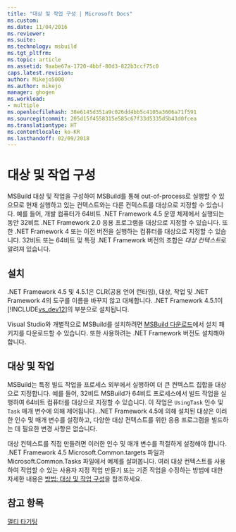 ```yaml
---
title: "대상 및 작업 구성 | Microsoft Docs"
ms.custom: 
ms.date: 11/04/2016
ms.reviewer: 
ms.suite: 
ms.technology: msbuild
ms.tgt_pltfrm: 
ms.topic: article
ms.assetid: 9aabe67a-1720-4bbf-80d3-822b3ccf75c0
caps.latest.revision: 
author: Mikejo5000
ms.author: mikejo
manager: ghogen
ms.workload:
- multiple
ms.openlocfilehash: 38e6145d351a9c026dd4bb5c4105a3606a71f591
ms.sourcegitcommit: 205d15f4558315e585c67f33d5335d5b41d0fcea
ms.translationtype: HT
ms.contentlocale: ko-KR
ms.lasthandoff: 02/09/2018
---
```

# <a name="configuring-targets-and-tasks"></a>대상 및 작업 구성
MSBuild 대상 및 작업을 구성하여 MSBuild를 통해 out-of-process로 실행할 수 있으므로 현재 실행하고 있는 컨텍스트와는 다른 컨텍스트를 대상으로 지정할 수 있습니다. 예를 들어, 개발 컴퓨터가 64비트 .NET Framework 4.5 운영 체제에서 실행되는 동안 32비트 .NET Framework 2.0 응용 프로그램을 대상으로 지정할 수 있습니다. 또한 .NET Framework 4 또는 이전 버전을 실행하는 컴퓨터를 대상으로 지정할 수 있습니다. 32비트 또는 64비트 및 특정 .NET Framework 버전의 조합은 *대상 컨텍스트*로 알려져 있습니다.  
  
## <a name="installation"></a>설치  
 .NET Framework 4.5 및 4.5.1은 CLR(공용 언어 런타임), 대상, 작업 및 .NET Framework 4의 도구를 이름을 바꾸지 않고 대체합니다. .NET Framework 4.5.1이 [!INCLUDE[vs_dev12](../extensibility/includes/vs_dev12_md.md)]의 부분으로 설치됩니다.  
  
 Visual Studio와 개별적으로 MSBuild를 설치하려면 [MSBuild 다운로드](http://go.microsoft.com/fwlink/?LinkId=309745)에서 설치 패키지를 다운로드할 수 있습니다. 또한 사용하려는 .NET Framework 버전도 설치해야 합니다.  
  
## <a name="targets-and-tasks"></a>대상 및 작업  
 MSBuild는 특정 빌드 작업을 프로세스 외부에서 실행하여 더 큰 컨텍스트 집합을 대상으로 지정합니다.  예를 들어, 32비트 MSBuild가 64비트 프로세스에서 빌드 작업을 실행하여 64비트 컴퓨터를 대상으로 지정할 수 있습니다. 이 작업은 `UsingTask` 인수 및 `Task` 매개 변수에 의해 제어됩니다. .NET Framework 4.5에 의해 설치된 대상은 이러한 인수 및 매개 변수를 설정하고, 다양한 대상 컨텍스트를 위한 응용 프로그램을 빌드하는 데 필요한 변경 사항은 없습니다.  
  
 대상 컨텍스트를 직접 만들려면 이러한 인수 및 매개 변수를 적절하게 설정해야 합니다. .NET Framework 4.5 Microsoft.Common.targets 파일과 Microsoft.Common.Tasks 파일에서 예제를 살펴봅니다.  여러 대상 컨텍스트를 사용하여 작업할 수 있는 사용자 지정 작업 만들기 또는 기존 작업을 수정하는 방법에 대한 자세한 내용은 [방법: 대상 및 작업 구성](../msbuild/how-to-configure-targets-and-tasks.md)을 참조하세요.  
  
## <a name="see-also"></a>참고 항목  
 [멀티 타기팅](../msbuild/msbuild-multitargeting-overview.md)